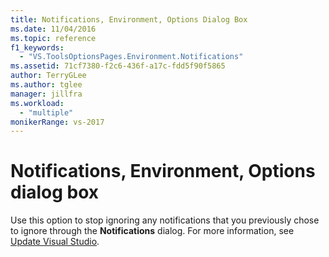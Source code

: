 ```yaml
---
title: Notifications, Environment, Options Dialog Box
ms.date: 11/04/2016
ms.topic: reference
f1_keywords:
  - "VS.ToolsOptionsPages.Environment.Notifications"
ms.assetid: 71cf7380-f2c6-436f-a17c-fdd5f90f5865
author: TerryGLee
ms.author: tglee
manager: jillfra
ms.workload:
  - "multiple"
monikerRange: vs-2017
---
```

# Notifications, Environment, Options dialog box

Use this option to stop ignoring any notifications that you previously chose to ignore through the **Notifications** dialog. For more information, see [Update Visual Studio](../../install/update-visual-studio.md).